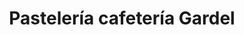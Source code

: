 ---
title: "Pastelería cafetería Gardel"
url: /ubeda/pasteleria-cafeteria-gardel/
shop: panadería
---